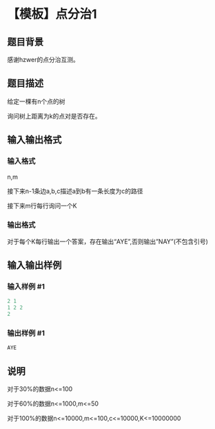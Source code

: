 # 【模板】点分治1

## 题目背景

感谢hzwer的点分治互测。

## 题目描述

给定一棵有n个点的树

询问树上距离为k的点对是否存在。

## 输入输出格式

### 输入格式

n,m

接下来n-1条边a,b,c描述a到b有一条长度为c的路径

接下来m行每行询问一个K

### 输出格式

对于每个K每行输出一个答案，存在输出“AYE”,否则输出”NAY”(不包含引号)

## 输入输出样例

### 输入样例 #1

```cpp
2 1
1 2 2
2
```


### 输出样例 #1

```cpp
AYE
```


## 说明

对于30%的数据n<=100

对于60%的数据n<=1000,m<=50

对于100%的数据n<=10000,m<=100,c<=10000,K<=10000000

